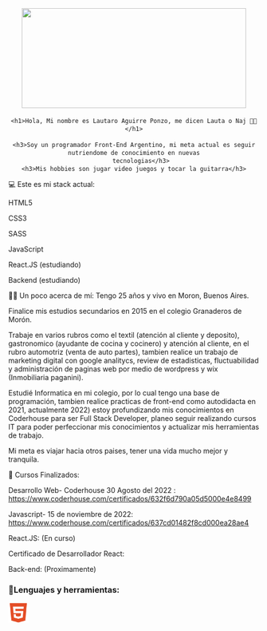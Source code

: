 <div id="header" align="center">
    <img src="https://media.giphy.com/media/uUDpKzAhqTcA1daVXc/giphy.gif" width="450" height="200" />

    <h1>Hola, Mi nombre es Lautaro Aguirre Ponzo, me dicen Lauta o Naj 👨‍🦱</h1>

    <h3>Soy un programador Front-End Argentino, mi meta actual es seguir nutriendome de conocimiento en nuevas
        tecnologias</h3>
    <h3>Mis hobbies son jugar video juegos y tocar la guitarra</h3>
    

</div>


💻 Este es mi stack actual:

HTML5

CSS3

SASS

JavaScript

React.JS (estudiando)

Backend (estudiando)


👨‍🦱 Un poco acerca de mí:
Tengo 25 años y vivo en Moron, Buenos Aires.

Finalice mis estudios secundarios en 2015 en el colegio Granaderos de Morón.

Trabaje en varios rubros como el textil (atención al cliente y deposito), gastronomico (ayudante de cocina y cocinero) y
atención al cliente, en el rubro automotriz (venta de auto partes), tambien realice un trabajo de marketing digital con
google analitycs, review de estadisticas, fluctuabilidad y administración de paginas web por medio de wordpress y wix
(Inmobiliaria paganini).

Estudié Informatica en mi colegio, por lo cual tengo una base de programación, tambien realice practicas de front-end
como autodidacta en 2021, actualmente 2022) estoy profundizando mis conocimientos en Coderhouse para ser Full Stack
Developer, planeo seguir realizando cursos IT para poder perfeccionar mis conocimientos y actualizar mis herramientas de
trabajo.

Mi meta es viajar hacia otros paises, tener una vida mucho mejor y tranquila.

📃 Cursos Finalizados:

Desarrollo Web- Coderhouse 30 Agosto del 2022 : https://www.coderhouse.com/certificados/632f6d790a05d5000e4e8499

Javascript- 15 de noviembre de 2022: https://www.coderhouse.com/certificados/637cd01482f8cd000ea28ae4

React.JS: (En curso)

Certificado de Desarrollador React:

Back-end: (Proximamente)

<div align="left">
    <h3>🔨Lenguajes y herramientas:</h3>
    <div>
        <img src="https://github.com/devicons/devicon/blob/master/icons/html5/html5-plain.svg" title="HTML5" alt="HTML5" width="40" height="40">&nbsp;
    </div>
</div>

